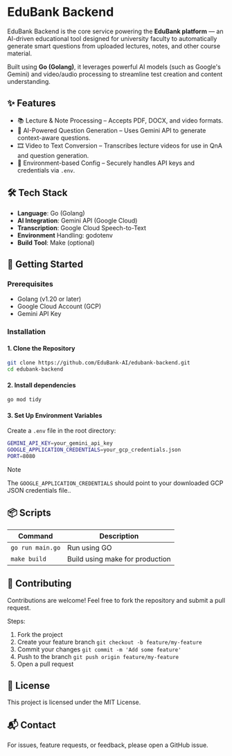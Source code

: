 # EduBank Backend

EduBank Backend is the core service powering the **EduBank platform** — an AI-driven educational tool designed for university faculty to automatically generate smart questions from uploaded lectures, notes, and other course material.

Built using **Go (Golang)**, it leverages powerful AI models (such as Google's Gemini) and video/audio processing to streamline test creation and content understanding.



## ✨ Features

- 📚 Lecture & Note Processing – Accepts PDF, DOCX, and video formats.
- 🧠 AI-Powered Question Generation – Uses Gemini API to generate context-aware questions.
- 🎞️ Video to Text Conversion – Transcribes lecture videos for use in QnA and question generation.
- 🔐 Environment-based Config – Securely handles API keys and credentials via `.env`.



## 🛠️ Tech Stack

- **Language**: Go (Golang)
- **AI Integration**: Gemini API (Google Cloud)
- **Transcription**: Google Cloud Speech-to-Text
- **Environment** Handling: godotenv
- **Build Tool**: Make (optional)



## 🚀 Getting Started

### Prerequisites

- Golang (v1.20 or later)
- Google Cloud Account (GCP)
- Gemini API Key

### Installation

#### 1. Clone the Repository

```bash
git clone https://github.com/EduBank-AI/edubank-backend.git
cd edubank-backend
```

#### 2. Install dependencies

```bash
go mod tidy
```

#### 3. Set Up Environment Variables

Create a `.env` file in the root directory:
```bash
GEMINI_API_KEY=your_gemini_api_key
GOOGLE_APPLICATION_CREDENTIALS=your_gcp_credentials.json
PORT=8080
```

> [!NOTE]
> The `GOOGLE_APPLICATION_CREDENTIALS` should point to your downloaded GCP JSON credentials file..



## 📦 Scripts

| Command | Description |
| --- | --- |
| `go run main.go` | Run using GO |
| `make build` | Build using make for production |



## 🙌 Contributing

Contributions are welcome! Feel free to fork the repository and submit a pull request.

Steps:
1. Fork the project
2. Create your feature branch `git checkout -b feature/my-feature`
3. Commit your changes `git commit -m 'Add some feature'`
4. Push to the branch `git push origin feature/my-feature`
5. Open a pull request


## 📄 License
This project is licensed under the MIT License.



## 📬 Contact
For issues, feature requests, or feedback, please open a GitHub issue.
